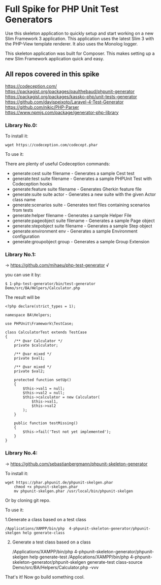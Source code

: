 # Full Spike for PHP Unit Test Generators

Use this skeleton application to quickly setup and start working on a new Slim Framework 3 application. This application uses the latest Slim 3 with the PHP-View template renderer. It also uses the Monolog logger.

This skeleton application was built for Composer. This makes setting up a new Slim Framework application quick and easy.

## All repos covered in this spike

https://codeception.com/
https://packagist.org/packages/paulthebaud/phpunit-generator
https://packagist.org/packages/kassko-php/unit-tests-generator
https://github.com/davispeixoto/Laravel-4-Test-Generator
https://github.com/nikic/PHP-Parser
https://www.npmjs.com/package/generator-php-library



### Library No.0:

To install it:
    
    wget https://codeception.com/codecept.phar

To use it:

There are plenty of useful Codeception commands:

- generate:cest suite filename - Generates a sample Cest test
- generate:test suite filename - Generates a sample PHPUnit Test with Codeception hooks
- generate:feature suite filename - Generates Gherkin feature file
- generate:suite suite actor - Generates a new suite with the given Actor class name
- generate:scenarios suite - Generates text files containing scenarios from tests
- generate:helper filename - Generates a sample Helper File
- generate:pageobject suite filename - Generates a sample Page object
- generate:stepobject suite filename - Generates a sample Step object
- generate:environment env - Generates a sample Environment configuration
- generate:groupobject group - Generates a sample Group Extension


### Library No.1:

-> https://github.com/mihaeu/php-test-generator √

you can use it by:

    $ 1-php-test-generator/bin/test-generator Demo/src/BA/Helpers/Calculator.php


The result will be 

    <?php declare(strict_types = 1);
    
    namespace BA\Helpers;
    
    use PHPUnit\Framework\TestCase;
    
    class CalculatorTest extends TestCase
    {
        /** @var Calculator */
        private $calculator;
    
        /** @var mixed */
        private $val1;
    
        /** @var mixed */
        private $val2;
    
        protected function setUp()
        {
            $this->val1 = null;
            $this->val2 = null;
            $this->calculator = new Calculator(
                $this->val1,
                $this->val2
            );
        }
    
        public function testMissing()
        {
            $this->fail('Test not yet implemented');
        }
    }

### Library No.4:

-> https://github.com/sebastianbergmann/phpunit-skeleton-generator

To install it:

    wget https://phar.phpunit.de/phpunit-skelgen.phar
        chmod +x phpunit-skelgen.phar
        mv phpunit-skelgen.phar /usr/local/bin/phpunit-skelgen

Or by cloning git repo.

To use it:

1.Generate a class based on a test class
      
    /Applications/XAMPP/bin/php  4-phpunit-skeleton-generator/phpunit-skelgen help generate-class
    
2. Generate a test class based on a class

    /Applications/XAMPP/bin/php  4-phpunit-skeleton-generator/phpunit-skelgen help generate-test
    /Applications/XAMPP/bin/php  4-phpunit-skeleton-generator/phpunit-skelgen  generate-test class-source Demo/src/BA/Helpers/Calculator.php -vvv
    
    
    
    
    
    
    


    
That's it! Now go build something cool.
